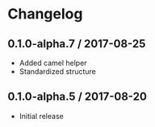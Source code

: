 # Changelog

## 0.1.0-alpha.7 / 2017-08-25

- Added camel helper
- Standardized structure

## 0.1.0-alpha.5 / 2017-08-20

- Initial release

<!-- 
## v0.1.0 / yyyy-MM-dd

- [Added|Fixed|Renamed|Moved|Changed|Removed] • [summary]
-->
